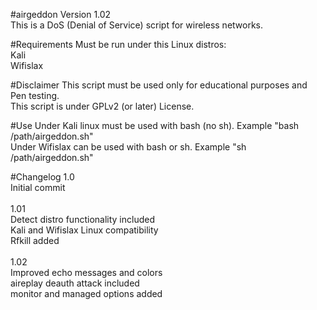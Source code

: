 #airgeddon
Version 1.02<br>
This is a DoS (Denial of Service) script for wireless networks.<br>

#Requirements
Must be run under this Linux distros:<br>
Kali<br>
Wifislax<br>

#Disclaimer
This script must be used only for educational purposes and Pen testing.<br>
This script is under GPLv2 (or later) License.<br>

#Use
Under Kali linux must be used with bash (no sh). Example "bash /path/airgeddon.sh"<br>
Under Wifislax can be used with bash or sh. Example "sh /path/airgeddon.sh"<br>

#Changelog
1.0<br>
Initial commit<br>
<br>
1.01<br>
Detect distro functionality included<br>
Kali and Wifislax Linux compatibility<br>
Rfkill added<br>
<br>
1.02<br>
Improved echo messages and colors<br>
aireplay deauth attack included<br>
monitor and managed options added<br>